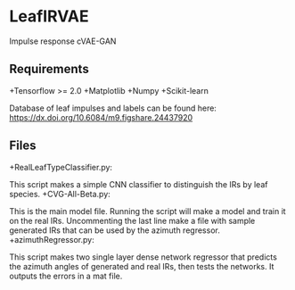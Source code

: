 # LeafIRVAE
Impulse response cVAE-GAN

## Requirements
+Tensorflow >= 2.0
+Matplotlib
+Numpy
+Scikit-learn

Database of leaf impulses and labels can be found here: https://dx.doi.org/10.6084/m9.figshare.24437920

## Files
+RealLeafTypeClassifier.py:

   This script makes a simple CNN classifier to distinguish the IRs by leaf species.
+CVG-All-Beta.py:

   This is the main model file. Running the script will make a model and train it on the real IRs. Uncommenting the last line make a file with sample generated IRs that can be used by the azimuth regressor.
+azimuthRegressor.py:

   This script makes two single layer dense network regressor that predicts the azimuth angles of generated and real IRs, then tests the networks. It outputs the errors in a mat file.
